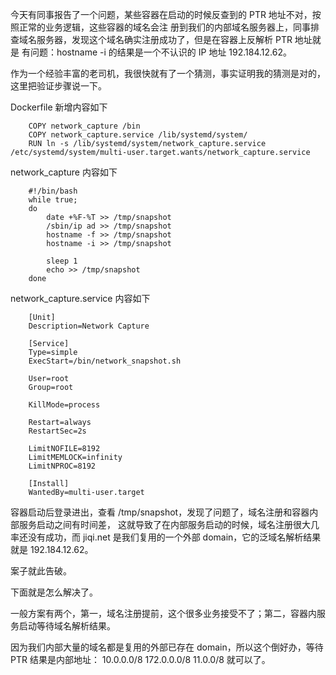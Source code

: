 今天有同事报告了一个问题，某些容器在启动的时候反查到的 PTR 地址不对，按照正常的业务逻辑，这些容器的域名会注
册到我们的内部域名服务器上，同事排查域名服务器，发现这个域名确实注册成功了，但是在容器上反解析 PTR 地址就是
有问题：hostname -i 的结果是一个不认识的 IP 地址 192.184.12.62。

作为一个经验丰富的老司机，我很快就有了一个猜测，事实证明我的猜测是对的，这里把验证步骤说一下。

Dockerfile 新增内容如下

        COPY network_capture /bin
        COPY network_capture.service /lib/systemd/system/
        RUN ln -s /lib/systemd/system/network_capture.service /etc/systemd/system/multi-user.target.wants/network_capture.service

network_capture 内容如下

        #!/bin/bash
        while true;
        do
            date +%F-%T >> /tmp/snapshot
            /sbin/ip ad >> /tmp/snapshot
            hostname -f >> /tmp/snapshot
            hostname -i >> /tmp/snapshot

            sleep 1
            echo >> /tmp/snapshot
        done

network_capture.service 内容如下

        [Unit]
        Description=Network Capture

        [Service]
        Type=simple
        ExecStart=/bin/network_snapshot.sh

        User=root
        Group=root

        KillMode=process

        Restart=always
        RestartSec=2s

        LimitNOFILE=8192
        LimitMEMLOCK=infinity
        LimitNPROC=8192

        [Install]
        WantedBy=multi-user.target

容器启动后登录进出，查看 /tmp/snapshot，发现了问题了，域名注册和容器内部服务启动之间有时间差，
这就导致了在内部服务启动的时候，域名注册很大几率还没有成功，而 jiqi.net 是我们复用的一个外部
domain，它的泛域名解析结果就是 192.184.12.62。

案子就此告破。

下面就是怎么解决了。

一般方案有两个，第一，域名注册提前，这个很多业务接受不了；第二，容器内服务启动等待域名解析结果。

因为我们内部大量的域名都是复用的外部已存在 domain，所以这个倒好办，等待 PTR 结果是内部地址：
10.0.0.0/8 172.0.0.0/8 11.0.0/8 就可以了。
